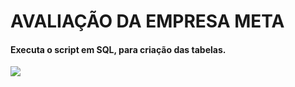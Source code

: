 # AVALIAÇÃO DA EMPRESA META


#### Executa o script em SQL, para criação das tabelas.

<img src=”https://github.com/mayconlemosCloud/Avaliacao_META/blob/main/metaimg.png”>
